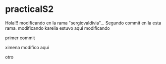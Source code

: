 # practicaIS2
Hola!!! modificando en la rama "sergiovaldivia"...
Segundo commit en la esta rama.
modificando
karelia estuvo aqui 
modificando

primer commit 

ximena modifico aqui

otro

